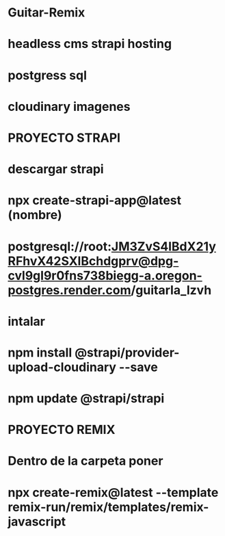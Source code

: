 # Guitar-Remix
# headless cms strapi hosting
# postgress sql
# cloudinary imagenes

# PROYECTO STRAPI
# descargar strapi
# npx create-strapi-app@latest (nombre)
# postgresql://root:JM3ZvS4lBdX21yRFhvX42SXlBchdgprv@dpg-cvl9gl9r0fns738biegg-a.oregon-postgres.render.com/guitarla_lzvh
# intalar 
# npm install @strapi/provider-upload-cloudinary --save
# npm update @strapi/strapi

# PROYECTO REMIX
# Dentro de la carpeta poner
# npx create-remix@latest --template remix-run/remix/templates/remix-javascript 